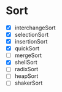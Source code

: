 # Sort

- [x] interchangeSort
- [x] selectionSort
- [x] insertionSort
- [x] quickSort
- [ ] mergeSort
- [x] shellSort
- [ ] radixSort
- [ ] heapSort
- [ ] shakerSort
